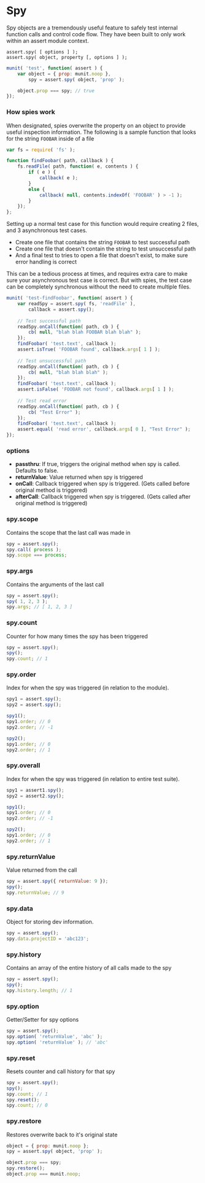# Spy

Spy objects are a tremendously useful feature to safely test internal function calls and control code flow.
They have been built to only work within an assert module context.

```
assert.spy( [ options ] );
assert.spy( object, property [, options ] );
```

```js
munit( 'test', function( assert ) {
	var object = { prop: munit.noop },
		spy = assert.spy( object, 'prop' );

	object.prop === spy; // true
});
```


### How spies work

When designated, spies overwrite the property on an object to provide useful inspection information.
The following is a sample function that looks for the string `FOOBAR` inside of a file

```js
var fs = require( 'fs' );

function findFoobar( path, callback ) {
	fs.readFile( path, function( e, contents ) {
		if ( e ) {
			callback( e );
		}
		else {
			callback( null, contents.indexOf( 'FOOBAR' ) > -1 );
		}
	});
};
```

Setting up a normal test case for this function would require creating 2 files, and 3 asynchronous test cases.

* Create one file that contains the string `FOOBAR` to test successful path
* Create one file that doesn't contain the string to test unsuccessful path
* And a final test to tries to open a file that doesn't exist, to make sure error handling is correct

This can be a tedious process at times, and requires extra care to make sure your asynchronous test case is correct.
But with spies, the test case can be completely synchronous without the need to create multiple files.

```js
munit( 'test-findFoobar', function( assert ) {
	var readSpy = assert.spy( fs, 'readFile' ),
		callback = assert.spy();
	
	// Test successful path
	readSpy.onCall(function( path, cb ) {
		cb( null, "blah blah FOOBAR blah blah" );
	});
	findFoobar( 'test.text', callback );
	assert.isTrue( 'FOOBAR found', callback.args[ 1 ] );
	
	// Test unsuccessful path
	readSpy.onCall(function( path, cb ) {
		cb( null, "blah blah blah" );
	});
	findFoobar( 'test.text', callback );
	assert.isFalse( 'FOOBAR not found', callback.args[ 1 ] );
	
	// Test read error 
	readSpy.onCall(function( path, cb ) {
		cb( "Test Error" );
	});
	findFoobar( 'test.text', callback );
	assert.equal( 'read error', callback.args[ 0 ], "Test Error" );
});
```


### options

* **passthru**: If true, triggers the original method when spy is called. Defaults to false.
* **returnValue**: Value returned when spy is triggered
* **onCall**: Callback triggered when spy is triggered. (Gets called before original method is triggered)
* **afterCall**: Callback triggered when spy is triggered. (Gets called after original method is triggered)


### spy.scope

Contains the scope that the last call was made in

```js
spy = assert.spy();
spy.call( process );
spy.scope === process;
```


### spy.args

Contains the arguments of the last call

```js
spy = assert.spy();
spy( 1, 2, 3 );
spy.args; // [ 1, 2, 3 ]
```


### spy.count

Counter for how many times the spy has been triggered

```js
spy = assert.spy();
spy();
spy.count; // 1
```


### spy.order

Index for when the spy was triggered (in relation to the module).

```js
spy1 = assert.spy();
spy2 = assert.spy();

spy1();
spy1.order; // 0
spy2.order; // -1

spy2();
spy1.order; // 0
spy2.order; // 1
```


### spy.overall

Index for when the spy was triggered (in relation to entire test suite).

```js
spy1 = assert1.spy();
spy2 = assert2.spy();

spy1();
spy1.order; // 0
spy2.order; // -1

spy2();
spy1.order; // 0
spy2.order; // 1
```


### spy.returnValue

Value returned from the call

```js
spy = assert.spy({ returnValue: 9 });
spy();
spy.returnValue; // 9
```


### spy.data

Object for storing dev information.

```js
spy = assert.spy();
spy.data.projectID = 'abc123';
```


### spy.history

Contains an array of the entire history of all calls made to the spy

```js
spy = assert.spy();
spy();
spy.history.length; // 1
```


### spy.option

Getter/Setter for spy options

```js
spy = assert.spy();
spy.option( 'returnValue', 'abc' );
spy.option( 'returnValue' ); // 'abc'
```


### spy.reset

Resets counter and call history for that spy

```js
spy = assert.spy();
spy();
spy.count; // 1
spy.reset();
spy.count; // 0
```


### spy.restore

Restores overwrite back to it's original state

```js
object = { prop: munit.noop };
spy = assert.spy( object, 'prop' );

object.prop === spy;
spy.restore();
object.prop === munit.noop;
```
